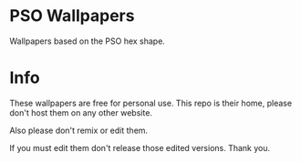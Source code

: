 # PSO Wallpapers
Wallpapers based on the PSO hex shape.

# Info
These wallpapers are free for personal use.
This repo is their home, please don't host them on any other website.

Also please don't remix or edit them. 

If you must edit them don't release those edited versions. Thank you.
